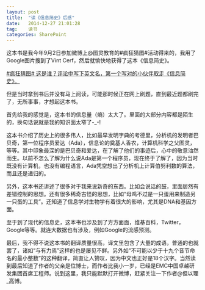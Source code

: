 ```yaml
---
layout: post
title:  "读《信息简史》后感"
date:   2014-12-27 21:01:28
tag:    读书
categories: SharePoint
---
```

这本书是我今年9月2日参加微博上@图灵教育的#疯狂猜图#活动得来的，我用了Google图片搜到了Vint Cerf，然后就愉快地获得了这本《信息简史》。

[#疯狂猜图# 这是谁？评论中写下英文名，第一个写对的小伙伴取走《信息简史》。](http://weibo.com/1752543513/Bl8JjmxL7?type=comment#_rnd1419681967610)

但是当时拿到书后并没有马上阅读，可能那时候正在网上刷题，直到最近题都刷完了，无所事事，才想起这本书。

首先给我的感觉是，这本书的信息量（熵）太大了。里面的大部分内容都是陌生的，换句话说就是我的知识面太窄了-_-!

这本书介绍了历史上的很多伟人，比如最早发明字典的考德里，分析机的发明者巴贝奇，第一位程序员爱达（Ada），信息论的奠基人香农，计算机科学之父图灵，等等。其中印象最深的是巴贝奇和爱达，在了解了他们的事迹后，心中的敬意油然而生。以前不怎么了解为什么说Ada是第一个程序员，现在终于了解了，因为当时既没有计算机，也没有编程语言，Ada凭空想出了分析机上计算伯努利数的算法，而且还是递归的。

另外，这本书还讲述了很多对于我来说新奇的东西。比如会说话的鼓，里面居然有差错控制的思想。还有很多稀奇古怪的思想，比如“母鸡不过是一只蛋用来制造另一只蛋的工具”。还知道了信息学对生物学有着很大的影响，尤其是DNA和基因方面。

至于到了现代的信息史，这本书也涉及到了方方面面，维基百科，Twitter，Google等等。就连大数据也有涉及，例如Google的流感预测。

最后，我不得不说这本书的翻译质量很高，译文里包含了大量的成语，普通的也就罢了，诸如“与有力焉”这样的也是屡见不鲜。另外如“不可能以少于十九个音节命名的最小整数”的这种翻译，简直让人赞叹，因为中文也正好是18个汉字。当然读到最后知道了作者的父亲是位博士，而作者比我小一岁，已经是EMC中国卓越研发集团首席工程师。说到这里，我只能默默打开微博，赶紧关注一下作者@但以理_高博。